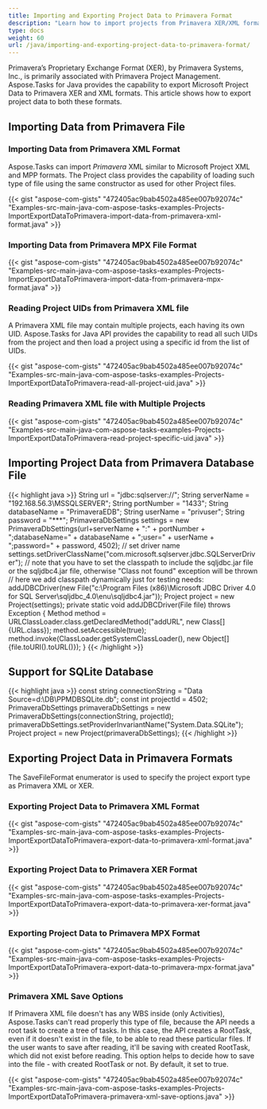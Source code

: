 ```yaml
---
title: Importing and Exporting Project Data to Primavera Format
description: "Learn how to import projects from Primavera XER/XML formats, edit and export them in any of a wide range of available formats (MPP, Primavera XML, PDF, JPEG, XLSX, etc.) using Aspose.Tasks for Java."
type: docs
weight: 60
url: /java/importing-and-exporting-project-data-to-primavera-format/
---
```


Primavera’s Proprietary Exchange Format (XER), by Primavera Systems, Inc., is primarily associated with Primavera Project Management. Aspose.Tasks for Java provides the capability to export Microsoft Project Data to Primavera XER and XML formats. This article shows how to export project data to both these formats.

## **Importing Data from Primavera File**

### **Importing Data from Primavera XML Format**
Aspose.Tasks can import *Primavera* XML similar to Microsoft Project XML and MPP formats. The Project class provides the capability of loading such type of file using the same constructor as used for other Project files.

{{< gist "aspose-com-gists" "472405ac9bab4502a485ee007b92074c" "Examples-src-main-java-com-aspose-tasks-examples-Projects-ImportExportDataToPrimavera-import-data-from-primavera-xml-format.java" >}}

### **Importing Data from Primavera MPX File Format**

{{< gist "aspose-com-gists" "472405ac9bab4502a485ee007b92074c" "Examples-src-main-java-com-aspose-tasks-examples-Projects-ImportExportDataToPrimavera-import-data-from-primavera-mpx-format.java" >}}

### **Reading Project UIDs from Primavera XML file**
A Primavera XML file may contain multiple projects, each having its own UID. Aspose.Tasks for Java API provides the capability to read all such UIDs from the project and then load a project using a specific id from the list of UIDs.

{{< gist "aspose-com-gists" "472405ac9bab4502a485ee007b92074c" "Examples-src-main-java-com-aspose-tasks-examples-Projects-ImportExportDataToPrimavera-read-all-project-uid.java" >}}

### **Reading Primavera XML file with Multiple Projects**

{{< gist "aspose-com-gists" "472405ac9bab4502a485ee007b92074c" "Examples-src-main-java-com-aspose-tasks-examples-Projects-ImportExportDataToPrimavera-read-project-specific-uid.java" >}}

## **Importing Project Data from Primavera Database File**

{{< highlight java >}}
String url = "jdbc:sqlserver://";
String serverName = "192.168.56.3\\MSSQLSERVER";
String portNumber = "1433";
String databaseName = "PrimaveraEDB";
String userName = "privuser";
String password = "***";
PrimaveraDbSettings settings = new PrimaveraDbSettings(url+serverName + ":" + portNumber + ";databaseName=" + databaseName + ";user=" + userName + ";password=" + password, 4502);
// set driver name
settings.setDriverClassName("com.microsoft.sqlserver.jdbc.SQLServerDriver");
// note that you have to set the classpath to include the sqljdbc.jar file or the sqljdbc4.jar file, otherwise  "Class not found" exception will be thrown
// here we add classpath dynamically just for testing needs:
addJDBCDriver(new File("c:\\Program Files (x86)\\Microsoft JDBC Driver 4.0 for SQL Server\\sqljdbc_4.0\\enu\\sqljdbc4.jar"));
Project project = new Project(settings);
private static void addJDBCDriver(File file) throws Exception
{
    Method method = URLClassLoader.class.getDeclaredMethod("addURL", new Class[]{URL.class});
    method.setAccessible(true);
    method.invoke(ClassLoader.getSystemClassLoader(), new Object[]{file.toURI().toURL()});
}
{{< /highlight >}}

## **Support for SQLite Database**

{{< highlight java >}}
const string connectionString = "Data Source=d:\\DB\\PPMDBSQLite.db";
const int projectId = 4502;
PrimaveraDbSettings primaveraDbSettings = new PrimaveraDbSettings(connectionString, projectId);
primaveraDbSettings.setProviderInvariantName("System.Data.SQLite");
Project project = new Project(primaveraDbSettings);
{{< /highlight >}}

## **Exporting Project Data in Primavera Formats**
The SaveFileFormat enumerator is used to specify the project export type as Primavera XML or XER.

### **Exporting Project Data to Primavera XML Format**

{{< gist "aspose-com-gists" "472405ac9bab4502a485ee007b92074c" "Examples-src-main-java-com-aspose-tasks-examples-Projects-ImportExportDataToPrimavera-export-data-to-primavera-xml-format.java" >}}

### **Exporting Project Data to Primavera XER Format**

{{< gist "aspose-com-gists" "472405ac9bab4502a485ee007b92074c" "Examples-src-main-java-com-aspose-tasks-examples-Projects-ImportExportDataToPrimavera-export-data-to-primavera-xer-format.java" >}}

### **Exporting Project Data to Primavera MPX Format**

{{< gist "aspose-com-gists" "472405ac9bab4502a485ee007b92074c" "Examples-src-main-java-com-aspose-tasks-examples-Projects-ImportExportDataToPrimavera-export-data-to-primavera-mpx-format.java" >}}

### **Primavera XML Save Options**
If Primavera XML file doesn't has any WBS inside (only Activities), Aspose.Tasks can't read properly this type of file, because the API needs a root task to create a tree of tasks.
In this case, the API creates a RootTask, even if it doesn't exist in the file, to be able to read these particular files. If the user wants to save after reading, it'll be saving with created RootTask, which did not exist before reading. This option helps to decide how to save into the file - with created RootTask or not. By default, it set to true.

{{< gist "aspose-com-gists" "472405ac9bab4502a485ee007b92074c" "Examples-src-main-java-com-aspose-tasks-examples-Projects-ImportExportDataToPrimavera-primavera-xml-save-options.java" >}}
